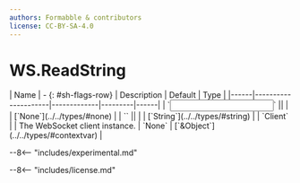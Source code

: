 ```yaml
---
authors: Formabble & contributors
license: CC-BY-SA-4.0
---
```



# WS.ReadString

<div class="sh-parameters" markdown="1">
| Name | - {: #sh-flags-row} | Description | Default | Type |
|------|---------------------|-------------|---------|------|
| `<input>` || | | [`None`](../../types/#none) |
| `<output>` || | | [`String`](../../types/#string) |
| `Client` |  | The WebSocket client instance. | `None` | [`&Object`](../../types/#contextvar) |

</div>

--8<-- "includes/experimental.md"



--8<-- "includes/license.md"

